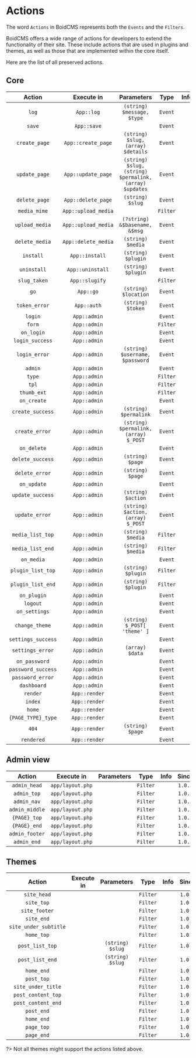 # Actions
The word `Actions` in BoidCMS represents both the `Events` and the `Filters`. 

<!--BoidCMS has a lot of actions called within the core and the templates, And that makes it **super extensible**.     
Actions are used to extend and/or to implement something to the site, actions can be used in and by [Plugins](plugins/) or [Themes](themes/).    -->
BoidCMS offers a wide range of actions for developers to extend the functionality of their site. These include actions that are used in plugins and themes, as well as those that are implemented within the core itself.

Here are the list of all preserved actions.

## Core

|         Action       |    Execute in    |               Parameters           |   Type   |   Info   |   Since  |
| :------------------: | :--------------: | :--------------------------------: | :------: | :------: | :------: |
|         `log`        |    `App::log`    |     `(string) $message, $type`     |  `Event` |          |  `1.0.0` |
|         `save`       |    `App::save`   |                                    |  `Event` |          |  `1.0.0` |
|      `create_page`   |`App::create_page`|  `(string) $slug, (array) $details`|  `Event` |          |  `1.0.0` |
|      `update_page`   |`App::update_page`|`(string) $slug, (string) $permalink, (array) $updates`|`Event`|     |  `1.0.0` |
|      `delete_page`   |`App::delete_page`|           `(string) $slug`         |  `Event` |          |  `1.0.0` |
|      `media_mime`    |`App::upload_media`|                                   | `Filter` |          |  `1.0.0` |
|     `upload_media`   |`App::upload_media`|   `(?string) &$basename, &$msg`   |  `Event` |          |  `1.0.0` |
|     `delete_media`   |`App::delete_media`|         `(string) $media`         |  `Event` |          |  `1.0.0` |
|       `install`      |  `App::install`  |        `(string) $plugin`          |  `Event` |          |  `1.0.0` |
|      `uninstall`     | `App::uninstall` |        `(string) $plugin`          |  `Event` |          |  `1.0.0` |
|      `slug_taken`    |  `App::slugify`  |                                    |  `Filter`|          |  `1.0.0` |
|          `go`        |     `App::go`    |       `(string) $location`         |  `Event` |          |  `1.0.0` |
|     `token_error`    |    `App::auth`   |         `(string) $token`          |  `Event` |          |  `1.0.0` |
|         `login`      |   `App::admin`   |                                    |  `Event` |          |  `1.0.0` |
|         `form`       |   `App::admin`   |                                    |  `Filter`|          |  `1.0.0` |
|       `on_login`     |   `App::admin`   |                                    |  `Event` |          |  `1.0.0` |
|    `login_success`   |   `App::admin`   |                                    |  `Event` |          |  `1.0.0` |
|     `login_error`    |   `App::admin`   |  `(string) $username, $password`   |  `Event` |          |  `1.0.0` |
|        `admin`       |   `App::admin`   |                                    |  `Event` |          |  `1.0.0` |
|         `type`       |   `App::admin`   |                                    |  `Filter`|          |  `1.0.0` |
|          `tpl`       |   `App::admin`   |                                    |  `Filter`|          |  `2.0.0` |
|      `thumb_ext`     |   `App::admin`   |                                    |  `Filter`|          |  `1.0.0` |
|      `on_create`     |   `App::admin`   |                                    |  `Event` |          |  `1.0.0` |
|    `create_success`  |   `App::admin`   |       `(string) $permalink`        |  `Event` |          |  `1.0.0` |
|     `create_error`   |   `App::admin`   |`(string) $permalink, (array) $_POST`| `Event` |          |  `1.0.0` |
|      `on_delete`     |   `App::admin`   |                                    |  `Event` |          |  `1.0.0` |
|   `delete_success`   |   `App::admin`   |          `(string) $page`          |  `Event` |          |  `1.0.0` |
|    `delete_error`    |   `App::admin`   |          `(string) $page`          |  `Event` |          |  `1.0.0` |
|      `on_update`     |   `App::admin`   |                                    |  `Event` |          |  `1.0.0` |
|    `update_success`  |   `App::admin`   |         `(string) $action`         |  `Event` |          |  `1.0.0` |
|     `update_error`   |   `App::admin`   | `(string) $action, (array) $_POST` |  `Event` |          |  `1.0.0` |
|    `media_list_top`  |   `App::admin`   |          `(string) $media`         |  `Filter`|          |  `1.0.0` |
|    `media_list_end`  |   `App::admin`   |          `(string) $media`         |  `Filter`|          |  `1.0.0` |
|      `on_media`      |   `App::admin`   |                                    |  `Event` |          |  `1.0.0` |
|   `plugin_list_top`  |   `App::admin`   |         `(string) $plugin`         |  `Filter`|          |  `1.0.0` |
|   `plugin_list_end`  |   `App::admin`   |         `(string) $plugin`         |  `Filter`|          |  `1.0.0` |
|      `on_plugin`     |   `App::admin`   |                                    |  `Event` |          |  `1.0.0` |
|        `logout`      |   `App::admin`   |                                    |  `Event` |          |  `1.0.0` |
|     `on_settings`    |   `App::admin`   |                                    |  `Event` |          |  `1.0.0` |
|    `change_theme`    |   `App::admin`   |     `(string) $_POST[ 'theme' ]`   |  `Event` |          |  `1.0.0` |
|  `settings_success`  |   `App::admin`   |                                    |  `Event` |          |  `1.0.0` |
|   `settings_error`   |   `App::admin`   |          `(array) $data`           |  `Event` |          |  `1.0.0` |
|     `on_password`    |   `App::admin`   |                                    |  `Event` |          |  `1.0.0` |
|  `password_success`  |   `App::admin`   |                                    |  `Event` |          |  `1.0.0` |
|   `password_error`   |   `App::admin`   |                                    |  `Event` |          |  `1.0.0` |
|      `dashboard`     |   `App::admin`   |                                    |  `Event` |          |  `1.0.0` |
|       `render`       |   `App::render`  |                                    |  `Event` |          |  `1.0.0` |
|        `index`       |   `App::render`  |                                    |  `Event` |          |  `1.0.0` |
|        `home`        |   `App::render`  |                                    |  `Event` |          |  `1.0.0` |
|   `{PAGE_TYPE}_type` |   `App::render`  |                                    |  `Event` |          |  `1.0.0` |
|         `404`        |   `App::render`  |          `(string) $page`          |  `Event` |          |  `1.0.0` |
|      `rendered`      |   `App::render`  |                                    |  `Event` |          |  `1.0.0` |


## Admin view

|       Action      |      Execute in     |  Parameters  |   Type  |  Info   |  Since  |
| :---------------: | :-----------------: | :----------: | :-----: | :-----: | :-----: |
|    `admin_head`   |   `app/layout.php`  |              | `Filter`|         | `1.0.0` |
|     `admin_top`   |   `app/layout.php`  |              | `Filter`|         | `1.0.0` |
|     `admin_nav`   |   `app/layout.php`  |              | `Filter`|         | `1.0.0` |
|   `admin_middle`  |   `app/layout.php`  |              | `Filter`|         | `1.0.0` |
|    `{PAGE}_top`   |   `app/layout.php`  |              | `Filter`|         | `1.0.0` |
|    `{PAGE}_end`   |   `app/layout.php`  |              | `Filter`|         | `1.0.0` |
|   `admin_footer`  |   `app/layout.php`  |              | `Filter`|         | `1.0.0` |
|     `admin_end`   |   `app/layout.php`  |              | `Filter`|         | `1.0.0` |


## Themes

|        Action       |      Execute in     |   Parameters   |   Type  |  Info   |  Since  |
| :-----------------: | :-----------------: | :------------: | :-----: | :-----: | :-----: |
|     `site_head`     |                     |                | `Filter`|         | `1.0.0` |
|      `site_top`     |                     |                | `Filter`|         | `1.0.0` |
|    `site_footer`    |                     |                | `Filter`|         | `1.0.0` |
|      `site_end`     |                     |                | `Filter`|         | `1.0.0` |
|`site_under_subtitle`|                     |                | `Filter`|         | `1.0.0` |
|      `home_top`     |                     |                | `Filter`|         | `1.0.0` |
|   `post_list_top`   |                     |`(string) $slug`| `Filter`|         | `1.0.0` |
|   `post_list_end`   |                     |`(string) $slug`| `Filter`|         | `1.0.0` |
|      `home_end`     |                     |                | `Filter`|         | `1.0.0` |
|      `post_top`     |                     |                | `Filter`|         | `1.0.0` |
| `site_under_title`  |                     |                | `Filter`|         | `1.0.0` |
| `post_content_top`  |                     |                | `Filter`|         | `1.0.0` |
| `post_content_end`  |                     |                | `Filter`|         | `1.0.0` |
|      `post_end`     |                     |                | `Filter`|         | `1.0.0` |
|      `home_end`     |                     |                | `Filter`|         | `1.0.0` |
|      `page_top`     |                     |                | `Filter`|         | `1.0.0` |
|      `page_end`     |                     |                | `Filter`|         | `1.0.0` |

?> Not all themes might support the actions listed above.





